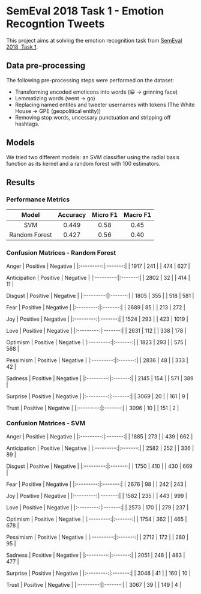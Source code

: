 # SemEval 2018 Task 1 - Emotion Recogntion Tweets
This project aims at solving the emotion recognition task from [SemEval 2018, Task 1](https://competitions.codalab.org/competitions/17751).

## Data pre-processing
The following pre-processing steps were performed on the dataset:
- Transforming encoded emoticons into words (😀 -> grinning face)
- Lemmatizing words (went -> go)
- Replacing named entites and tweeter usernames with tokens (The White House -> GPE (geopolitical entity))
- Removing stop words, uncessary punctuation and stripping off hashtags.

## Models
We tried two different models: an SVM classifier using the radial basis function as its kernel and a random forest with 100 estimators.

## Results

### Performance Metrics

| Model        | Accuracy           | Micro F1  | Macro F1 |
| :-------------: |:-------------:| :-----:| :-----:|
|   SVM    | 0.449 | 0.58 | 0.45 |
| Random Forest      | 0.427     |  0.56  | 0.40 |

### Confusion Matrices - Random Forest
Anger
| Positive | Negative |
|:---------:|:-------:|
| 1917 | 241 |
| 474 | 627 |

Anticipation
| Positive | Negative |
|:---------:|:-------:|
| 2802 | 32 |
| 414 | 11 |

Disgust
| Positive | Negative |
|:---------:|:-------:|
| 1805 | 355 |
| 518 | 581 |

Fear
| Positive | Negative |
|:---------:|:-------:|
| 2689 | 85 |
| 213 | 272 |

Joy
| Positive | Negative |
|:---------:|:-------:|
| 1524 | 293 |
| 423 | 1019 |

Love
| Positive | Negative |
|:---------:|:-------:|
| 2631 | 112 |
| 338 | 178 |

Optimism
| Positive | Negative |
|:---------:|:-------:|
| 1823 | 293 |
| 575 | 568 |

Pessimism
| Positive | Negative |
|:---------:|:-------:|
| 2836 | 48 |
| 333 | 42 |

Sadness
| Positive | Negative |
|:---------:|:-------:|
| 2145 | 154 |
| 571 | 389 |

Surprise
| Positive | Negative |
|:---------:|:-------:|
| 3069 | 20 |
| 161 | 9 |

Trust
| Positive | Negative |
|:---------:|:-------:|
| 3096 | 10 |
| 151 | 2 |

### Confusion Matrices - SVM

Anger
| Positive | Negative |
|:---------:|:-------:|
| 1885 | 273 |
| 439 | 662 |

Anticipation
| Positive | Negative |
|:---------:|:-------:|
| 2582 | 252 |
| 336 | 89 |

Disgust
| Positive | Negative |
|:---------:|:-------:|
| 1750 | 410 |
| 430 | 669 |

Fear
| Positive | Negative |
|:---------:|:-------:|
| 2676 | 98 |
| 242 | 243 |

Joy
| Positive | Negative |
|:---------:|:-------:|
| 1582 | 235 |
| 443 | 999 |

Love
| Positive | Negative |
|:---------:|:-------:|
| 2573 | 170 |
| 279 | 237 |

Optimism
| Positive | Negative |
|:---------:|:-------:|
| 1754 | 362 |
| 465 | 678 |

Pessimism
| Positive | Negative |
|:---------:|:-------:|
| 2712 | 172 |
| 280 | 95 |

Sadness
| Positive | Negative |
|:---------:|:-------:|
| 2051 | 248 |
| 483 | 477 |

Surprise
| Positive | Negative |
|:---------:|:-------:|
| 3048 | 41 |
| 160 | 10 |

Trust
| Positive | Negative |
|:---------:|:-------:|
| 3067 | 39 |
| 149 | 4 |
